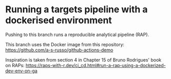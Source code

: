 # Running a targets pipeline with a dockerised environment

Pushing to this branch runs a reproducible analytical pipeline (RAP).

This branch uses the Docker image from this repository: https://github.com/a-s-russo/github-actions-demo

Inspiration is taken from section 4 in Chapter 15 of Bruno Rodrigues' book on RAPs: https://raps-with-r.dev/ci_cd.html#run-a-rap-using-a-dockerized-dev-env-on-ga